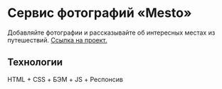 # Сервис фотографий «Mesto»
Добавляйте фотографии и рассказывайте об интересных местах из путешествий. [Ссылка на проект.](https://github.com/kplv/mesto/blob/master/dist/index.html)

## Технологии
HTML + CSS + БЭМ + JS + Респонсив
